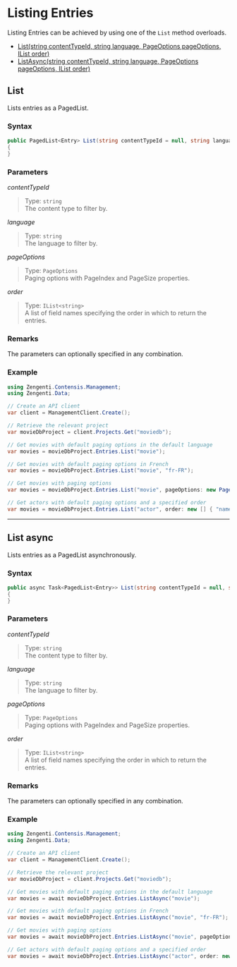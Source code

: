 # Listing Entries

Listing Entries can be achieved by using one of the `List` method overloads.

* [List(string contentTypeId, string language, PageOptions pageOptions, IList<string> order)](#list)
* [ListAsync(string contentTypeId, string language, PageOptions pageOptions, IList<string> order)](#list-async)

## List

Lists entries as a PagedList.

### Syntax

```cs
public PagedList<Entry> List(string contentTypeId = null, string language = null, PageOptions pageOptions = null, IList<string> order = null)
{
}
```

### Parameters

*contentTypeId*
> Type: `string`  
> The content type to filter by.

*language*
> Type: `string`  
> The language to filter by.

*pageOptions*
> Type: `PageOptions`  
> Paging options with PageIndex and PageSize properties.

*order*
> Type: `IList<string>`  
> A list of field names specifying the order in which to return the entries.

### Remarks

The parameters can optionally specified in any combination.

### Example

```cs
using Zengenti.Contensis.Management;
using Zengenti.Data;

// Create an API client
var client = ManagementClient.Create();

// Retrieve the relevant project
var movieDbProject = client.Projects.Get("moviedb");

// Get movies with default paging options in the default language
var movies = movieDbProject.Entries.List("movie");

// Get movies with default paging options in French
var movies = movieDbProject.Entries.List("movie", "fr-FR");

// Get movies with paging options
var movies = movieDbProject.Entries.List("movie", pageOptions: new PageOptions(0,10));

// Get actors with default paging options and a specified order
var movies = movieDbProject.Entries.List("actor", order: new [] { "name", "-dateOfBirth"});
```

---




## List async

Lists entries as a PagedList asynchronously.

### Syntax

```cs
public async Task<PagedList<Entry>> List(string contentTypeId = null, string language = null, PageOptions pageOptions = null, IList<string> order = null)
{
}
```

### Parameters

*contentTypeId*
> Type: `string`  
> The content type to filter by.

*language*
> Type: `string`  
> The language to filter by.

*pageOptions*
> Type: `PageOptions`  
> Paging options with PageIndex and PageSize properties.

*order*
> Type: `IList<string>`  
> A list of field names specifying the order in which to return the entries.

### Remarks

The parameters can optionally specified in any combination.

### Example

```cs
using Zengenti.Contensis.Management;
using Zengenti.Data;

// Create an API client
var client = ManagementClient.Create();

// Retrieve the relevant project
var movieDbProject = client.Projects.Get("moviedb");

// Get movies with default paging options in the default language
var movies = await movieDbProject.Entries.ListAsync("movie");

// Get movies with default paging options in French
var movies = await movieDbProject.Entries.ListAsync("movie", "fr-FR");

// Get movies with paging options
var movies = await movieDbProject.Entries.ListAsync("movie", pageOptions: new PageOptions(0,10));

// Get actors with default paging options and a specified order
var movies = await movieDbProject.Entries.ListAsync("actor", order: new [] { "name", "-dateOfBirth" });
```